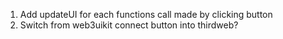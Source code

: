 1. Add updateUI for each functions call made by clicking button
2. Switch from web3uikit connect button into thirdweb?
